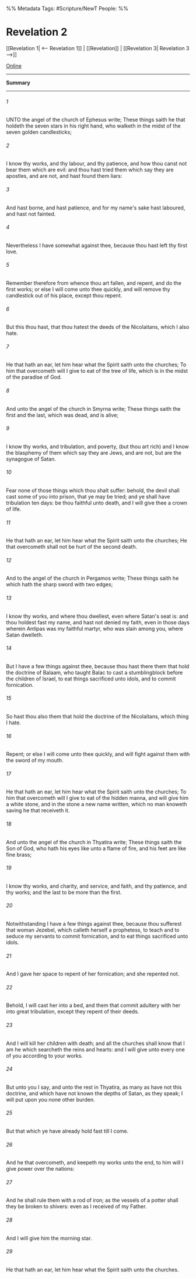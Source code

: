 %% Metadata
Tags: #Scripture/NewT
People: 
%%
# Revelation 2
[[Revelation 1| <-- Revelation 1]] | [[Revelation]] | [[Revelation 3| Revelation 3 -->]]

[Online](https://churchofjesuschrist.org/study/scriptures/nt/rev/2?lang=eng)

---
__Summary__



---
###### 1
UNTO the angel of the church of Ephesus write; These things saith he that holdeth the seven stars in his right hand, who walketh in the midst of the seven golden candlesticks;
###### 2
I know thy works, and thy labour, and thy patience, and how thou canst not bear them which are evil: and thou hast tried them which say they are apostles, and are not, and hast found them liars:
###### 3
And hast borne, and hast patience, and for my name's sake hast laboured, and hast not fainted.
###### 4
Nevertheless I have somewhat against thee, because thou hast left thy first love.
###### 5
Remember therefore from whence thou art fallen, and repent, and do the first works; or else I will come unto thee quickly, and will remove thy candlestick out of his place, except thou repent.
###### 6
But this thou hast, that thou hatest the deeds of the Nicolaitans, which I also hate.
###### 7
He that hath an ear, let him hear what the Spirit saith unto the churches; To him that overcometh will I give to eat of the tree of life, which is in the midst of the paradise of God.
###### 8
And unto the angel of the church in Smyrna write; These things saith the first and the last, which was dead, and is alive;
###### 9
I know thy works, and tribulation, and poverty, (but thou art rich) and I know the blasphemy of them which say they are Jews, and are not, but are the synagogue of Satan.
###### 10
Fear none of those things which thou shalt suffer: behold, the devil shall cast some of you into prison, that ye may be tried; and ye shall have tribulation ten days: be thou faithful unto death, and I will give thee a crown of life.
###### 11
He that hath an ear, let him hear what the Spirit saith unto the churches; He that overcometh shall not be hurt of the second death.
###### 12
And to the angel of the church in Pergamos write; These things saith he which hath the sharp sword with two edges;
###### 13
I know thy works, and where thou dwellest, even where Satan's seat is: and thou holdest fast my name, and hast not denied my faith, even in those days wherein Antipas was my faithful martyr, who was slain among you, where Satan dwelleth.
###### 14
But I have a few things against thee, because thou hast there them that hold the doctrine of Balaam, who taught Balac to cast a stumblingblock before the children of Israel, to eat things sacrificed unto idols, and to commit fornication.
###### 15
So hast thou also them that hold the doctrine of the Nicolaitans, which thing I hate.
###### 16
Repent; or else I will come unto thee quickly, and will fight against them with the sword of my mouth.
###### 17
He that hath an ear, let him hear what the Spirit saith unto the churches; To him that overcometh will I give to eat of the hidden manna, and will give him a white stone, and in the stone a new name written, which no man knoweth saving he that receiveth it.
###### 18
And unto the angel of the church in Thyatira write; These things saith the Son of God, who hath his eyes like unto a flame of fire, and his feet are like fine brass;
###### 19
I know thy works, and charity, and service, and faith, and thy patience, and thy works; and the last to be more than the first.
###### 20
Notwithstanding I have a few things against thee, because thou sufferest that woman Jezebel, which calleth herself a prophetess, to teach and to seduce my servants to commit fornication, and to eat things sacrificed unto idols.
###### 21
And I gave her space to repent of her fornication; and she repented not.
###### 22
Behold, I will cast her into a bed, and them that commit adultery with her into great tribulation, except they repent of their deeds.
###### 23
And I will kill her children with death; and all the churches shall know that I am he which searcheth the reins and hearts: and I will give unto every one of you according to your works.
###### 24
But unto you I say, and unto the rest in Thyatira, as many as have not this doctrine, and which have not known the depths of Satan, as they speak; I will put upon you none other burden.
###### 25
But that which ye have already hold fast till I come.
###### 26
And he that overcometh, and keepeth my works unto the end, to him will I give power over the nations:
###### 27
And he shall rule them with a rod of iron; as the vessels of a potter shall they be broken to shivers: even as I received of my Father.
###### 28
And I will give him the morning star.
###### 29
He that hath an ear, let him hear what the Spirit saith unto the churches.



